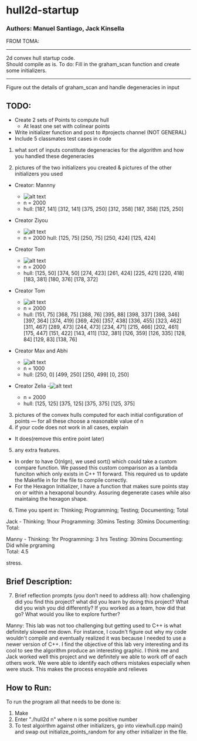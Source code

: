 # hull2d-startup

### Authors: Manuel Santiago, Jack Kinsella 
FROM TOMA:
____________________________
2d convex hull startup code.  
Should compile as is.
To do: Fill in the graham_scan function and create some initializers. 
____________________________

 
Figure out the details of graham_scan and handle degeneracies in input

## TODO:
- Create 2 sets of Points to compute hull
    - At least one set with colinear points
- Write initializer function and post to #projects channel (NOT GENERAL)
- Include 5 classmates test cases in code


1. what sort of inputs constitute degeneracies for the algorithm and how you handled these degeneracies

2. pictures of the two initializers you created & pictures of the other initializers you used


- Creator: Mannny
    - ![alt text](<Screenshot 2024-10-01 at 9.11.23 PM.png>)
    - n = 2000 
    - hull: [187, 141] [312, 141] [375, 250] [312, 358] [187, 358] [125, 250]
    
- Creator Ziyou
    - ![alt text](<Screenshot 2024-10-01 at 9.22.33 PM.png>)
    - n = 2000
    hull: [125,  75] [250,  75] [250, 424] [125, 424]

- Creator Tom
    - ![alt text](<Screenshot 2024-10-01 at 9.28.00 PM.png>)
    - n = 2000
    - hull: [125, 50] [374, 50] [274, 423] [261, 424] [225, 421] [220, 418] [183, 381] [180, 376]
    [178, 372]

- Creator Tom
    - ![alt text](<Screenshot 2024-10-01 at 9.29.53 PM.png>) 
    - n = 2000
    - hull: [151, 75] [368, 75] [388, 76] [395, 88] [398, 337] [398, 346] [397, 364] [374, 419]
    [369, 426] [357, 438] [336, 455] [323, 462] [311, 467] [289, 473] [244, 473] [234, 471] 
    [215, 466] [202, 461] [175, 447] [151, 422] [143, 411] [132, 381] [126, 359] [126, 335] 
    [128, 84] [129, 83] [138, 76] 

- Creator Max and Abhi
    - ![alt text](<Screenshot 2024-10-01 at 9.37.47 PM.png>)
    - n = 1000
    - hull: [250, 0] [499, 250] [250, 499] [0, 250] 

- Creator Zelia
    -![alt text](<Screenshot 2024-10-01 at 9.57.22 PM.png>)
    - n = 2000
    - hull: [125, 125] [375, 125] [375, 375] [125, 375] 

3. pictures of the convex hulls computed for each initial configuration of points — for all these 
choose a reasonable value of n
4. if your code does not work in all cases, explain
- It does(remove this entire point later)

5. any extra features. 
- In order to have O(nlgn), we used sort() which could take a custom compare function. We passed 
this custom comparison as a lambda funciton which only exists in C++ 11 forward. This required us to
update the Makefile in for the file to compile correctly.
- For the Hexagon Initializer, I have a function that makes sure points stay on or within a 
hexaponal boundry. Assuring degenerate cases while also maintaing the hexagon shape.

6. Time you spent in: Thinking; Programming; Testing; Documenting; Total

Jack - Thinking: 1hour Programming: 30mins Testing: 30mins Documenting: 
Total:

Manny - Thinking: 1hr  Programming: 3 hrs Testing: 30mins  Documenting: Did while prgraming  
Total: 4.5

  stress.

## Brief Description:
7. Brief reflection prompts (you don’t need to address all): how challenging did you find this 
project? what did you learn by doing this project? What did you wish you did differently? If you
 worked as a team, how did that go? What would you like to explore further?

 Manny: This lab was not too challenging but getting used to C++ is what definitely slowed me down.
  For instance, I coudn't figure out why my code wouldn't compile and eventually realized it was
  because I needed to use a newer version of C++. I find the objective of this lab very interesting
  and its cool to see the algorithm produce an interesting graphic. I think me and Jack worked well
  this project and we definitely we able to work off of each others work. We were able to identify 
  each others mistakes especially when were stuck. This makes the process enoyable and relieves 

## How to Run:
To run the program all that needs to be done is:
1. Make
2. Enter "./hull2d n" where n is some positive number
3. To test algoirthm against other initializers, go into viewhull.cpp main() and swap out 
initialize_points_random for any other initializer in the file.


